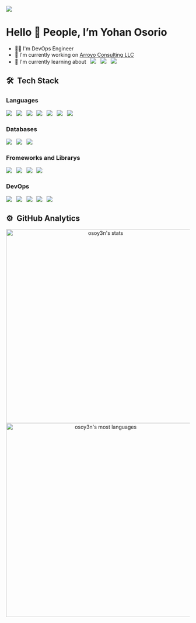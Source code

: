 ![](https://komarev.com/ghpvc/?username=osoy3n&color=blue&style=flat)
<h1 align="left">Hello 👋 People, I’m Yohan Osorio</h1>

- 👨‍💻 I'm DevOps Engineer
- 🏢 I'm currently working on [Arroyo Consulting LLC](https://arroyoconsulting.net/)
- 🌱 I'm currently learning about &nbsp;
![](https://img.shields.io/badge/dotnet-512BD4?logo=dotnet) &nbsp;
![](https://img.shields.io/badge/csharp-67217A?logo=csharp) &nbsp;
![](https://img.shields.io/badge/fastapi-1E2129?logo=fastapi)

## 🛠️ &nbsp;Tech Stack

### Languages
![](https://img.shields.io/badge/HTML-F06529?logo=html5) &nbsp;
![](https://img.shields.io/badge/CSS-33A9DC?logo=css3) &nbsp;
![](https://img.shields.io/badge/JavaScript-222222?logo=javascript) &nbsp;
![](https://img.shields.io/badge/TypeScript-ffffff?logo=typescript) &nbsp;
![](https://img.shields.io/badge/Python-FFD43B?logo=python) &nbsp;
![](https://img.shields.io/badge/PowerShell-FFFFFF?logo=powershell) &nbsp;
![](https://img.shields.io/badge/YAML-CC1018?logo=yaml)

### Databases
![](https://img.shields.io/badge/MySQL-F29111?logo=mysql) &nbsp;
![](https://img.shields.io/badge/PostgreSQL-E2E6EA?logo=postgresql) &nbsp;
![](https://img.shields.io/badge/SQL_Server-0078D4?logo=microsoftsqlserver)

### Fromeworks and Librarys
![](https://img.shields.io/badge/React-222222?logo=react) &nbsp;
![](https://img.shields.io/badge/Astro-6018ac?logo=astro) &nbsp;
![](https://img.shields.io/badge/Node.js-0d121c?logo=node.js) &nbsp;
![](https://img.shields.io/badge/DJango-51be95?logo=django)

### DevOps
![](https://img.shields.io/badge/Azure-368EE3?logo=azure) &nbsp;
![](https://img.shields.io/badge/Azure_Devops-368EE3?logo=azuredevops) &nbsp;
![](https://img.shields.io/badge/Docker-E5F2FC?logo=docker) &nbsp;
![](https://img.shields.io/badge/Kubernetes-93EAFF?logo=kubernetes) &nbsp;
![](https://img.shields.io/badge/Bicep-6181A1?logo=bicep)

## ⚙️ &nbsp;GitHub Analytics

<p align="center">
    <img width="530em" src="https://github-readme-stats.vercel.app/api?username=osoy3n&show_icons=true&theme=vision-friendly-dark" alt="osoy3n's stats"/>
    <img width="530em" src="https://github-readme-stats.vercel.app/api/top-langs/?username=osoy3n&layout=compact&theme=vision-friendly-dark" alt="osoy3n's most languages"/>
</p>
